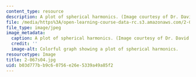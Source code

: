 ```yaml
---
content_type: resource
description: A plot of spherical harmonics. (Image courtesy of Dr. David Battle.)
file: /media/https%3A/open-learning-course-data-rc.s3.amazonaws.com/2-067-advanced-structural-dynamics-and-acoustics-13-811-spring-2004/b03d777bb9c60756e26e5339a49a85f2_2-067s04.jpg
file_type: image/jpeg
image_metadata:
  caption: A plot of spherical harmonics. (Image courtesy of Dr. David Battle.)
  credit: ''
  image-alt: Colorful graph showing a plot of spherical harmonics.
resourcetype: Image
title: 2-067s04.jpg
uid: b03d777b-b9c6-0756-e26e-5339a49a85f2
---
```

